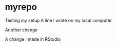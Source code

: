# myrepo
Testing my setup
A line I wrote on my local computer


Another change

A change I made in RStudio
